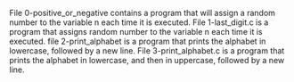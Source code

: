 File 0-positive_or_negative contains a program that will assign a random number to the variable n each time it is executed.
File 1-last_digit.c is a program that assigns random number to the variable n each time it is executed.
file 2-print_alphabet is a program that prints the alphabet in lowercase, followed by a new line.
File 3-print_alphabet.c is a program that prints the alphabet in lowercase, and then in uppercase, followed by a new line.
